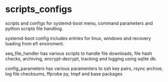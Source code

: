 # scripts_configs
scripts and configs for systemd-boot menu, command parameters and python scripts file handling.


systemd-boot config includes entries for linux, windows and recovery loading from efi enviroment.

seq_file_handler has various scripts to handle file downloads, file hash checks, archiving, encrypt-decrypt, tracking and logging using sqlite db.

config_parameters has various paramenters to ssh key pairs, rsync archive, log file checksums, ffprobe py, tmpf and base packages
